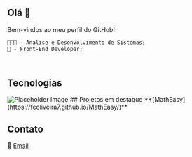 ## Olá 👋
Bem-vindos ao meu perfil do GitHub!

```html
👨🏻‍💻 - Análise e Desenvolvimento de Sistemas;
🎨 - Front-End Developer;




```

## Tecnologias
<img src="https://via.placeholder.com/150" alt="Placeholder Image">
## Projetos em destaque
**[MathEasy](https://feoliveira7.github.io/MathEasy/)**

## Contato
📧 [Email](mailto:oliveirafee77@gmail.com)
